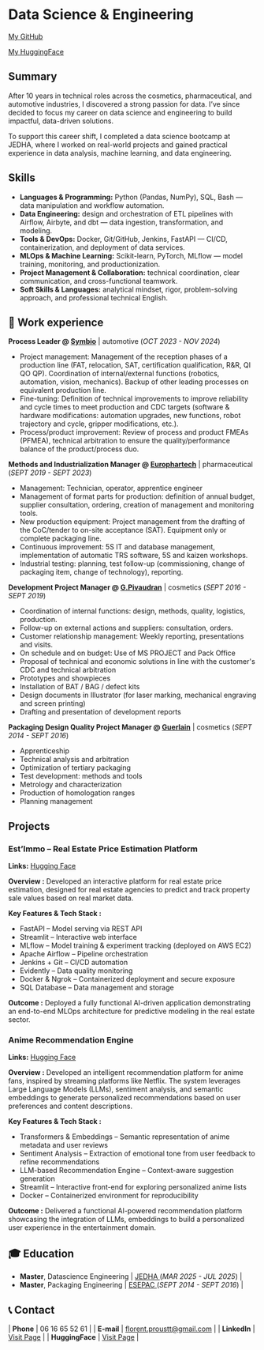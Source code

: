 # Data Science & Engineering
[My GitHub](https://github.com/LyXoR51)

[My HuggingFace](https://huggingface.co/lyx51/spaces)

## Summary
After 10 years in technical roles across the cosmetics, pharmaceutical, and automotive industries, I discovered a strong passion for data. I’ve since decided to focus my career on data science and engineering to build impactful, data-driven solutions.

To support this career shift, I completed a data science bootcamp at JEDHA, where I worked on real-world projects and gained practical experience in data analysis, machine learning, and data engineering.

## Skills
- **Languages & Programming:** Python (Pandas, NumPy), SQL, Bash — data manipulation and workflow automation.
- **Data Engineering:** design and orchestration of ETL pipelines with Airflow, Airbyte, and dbt — data ingestion, transformation, and modeling.
- **Tools & DevOps:** Docker, Git/GitHub, Jenkins, FastAPI — CI/CD, containerization, and deployment of data services.
- **MLOps & Machine Learning:** Scikit-learn, PyTorch, MLflow — model training, monitoring, and productionization.
- **Project Management & Collaboration:** technical coordination, clear communication, and cross-functional teamwork.
- **Soft Skills & Languages:** analytical mindset, rigor, problem-solving approach, and professional technical English.

## 💼 Work experience 

**Process Leader @ <a href="https://www.symbio.one/en" target="_blank">Symbio</a>** | 
automotive (_OCT 2023 - NOV 2024_)
- Project management: Management of the reception phases of a production line (FAT, relocation, SAT, certification qualification, R&R, QI QO QP). Coordination of internal/external functions (robotics, automation, vision, mechanics). Backup of other leading processes on equivalent production line.
- Fine-tuning: Definition of technical improvements to improve reliability and cycle times to meet production and CDC targets (software & hardware modifications: automation upgrades, new functions, robot trajectory and cycle, gripper modifications, etc.).
- Process/product improvement: Review of process and product FMEAs (PFMEA), technical arbitration to ensure the quality/performance balance of the product/process duo. 

**Methods and Industrialization Manager @ <a href="https://www.domespharma.com/domes-pharma-manufacturing/" target="_blank">Europhartech</a>** |
pharmaceutical (_SEPT 2019 - SEPT 2023_)
- Management: Technician, operator, apprentice engineer
- Management of format parts for production: definition of annual budget, supplier consultation, ordering, creation of management and monitoring tools.
- New production equipment: Project management from the drafting of the CoC/tender to on-site acceptance (SAT). Equipment only or complete packaging line.
- Continuous improvement: 5S IT and database management, implementation of automatic TRS software, 5S and kaizen workshops.
- Industrial testing: planning, test follow-up (commissioning, change of packaging item, change of technology), reporting.

**Development Project Manager @ <a href="https://www.pivaudran.com/" target="_blank">G.Pivaudran</a>** | cosmetics (_SEPT 2016 - SEPT 2019_)
- Coordination of internal functions: design, methods, quality, logistics, production.
- Follow-up on external actions and suppliers: consultation, orders.
- Customer relationship management: Weekly reporting, presentations and visits.
- On schedule and on budget: Use of MS PROJECT and Pack Office
- Proposal of technical and economic solutions in line with the customer's CDC and technical arbitration
- Prototypes and showpieces
- Installation of BAT / BAG / defect kits
- Design documents in Illustrator (for laser marking, mechanical engraving and screen printing)
- Drafting and presentation of development reports

**Packaging Design Quality Project Manager @ <a href="https://www.guerlain.com" target="_blank">Guerlain</a>** | cosmetics (_SEPT 2014 - SEPT 2016_)
- Apprenticeship
- Technical analysis and arbitration
- Optimization of tertiary packaging
- Test development: methods and tools
- Metrology and characterization
- Production of homologation ranges
- Planning management

  
## Projects
### Est’Immo – Real Estate Price Estimation Platform

**Links:** 
<a href="https://lyx51-est-immo.hf.space/" target="_blank"> Hugging Face </a>

**Overview :**
Developed an interactive platform for real estate price estimation, designed for real estate agencies to predict and track property sale values based on real market data.

**Key Features & Tech Stack :**
  - FastAPI – Model serving via REST API
  - Streamlit – Interactive web interface
  - MLflow – Model training & experiment tracking (deployed on AWS EC2)
  - Apache Airflow – Pipeline orchestration
  - Jenkins + Git – CI/CD automation
  - Evidently – Data quality monitoring
  - Docker & Ngrok – Containerized deployment and secure exposure
  - SQL Database – Data management and storage

**Outcome :**
Deployed a fully functional AI-driven application demonstrating an end-to-end MLOps architecture for predictive modeling in the real estate sector.

### Anime Recommendation Engine

**Links:** 
<a href="https://lyx51-anime-recommandation-streamlit.hf.space/" target="_blank"> Hugging Face </a>

**Overview :**
Developed an intelligent recommendation platform for anime fans, inspired by streaming platforms like Netflix.
The system leverages Large Language Models (LLMs), sentiment analysis, and semantic embeddings to generate personalized recommendations based on user preferences and content descriptions.

**Key Features & Tech Stack :**
- Transformers & Embeddings – Semantic representation of anime metadata and user reviews
- Sentiment Analysis – Extraction of emotional tone from user feedback to refine recommendations
- LLM-based Recommendation Engine – Context-aware suggestion generation
- Streamlit – Interactive front-end for exploring personalized anime lists
- Docker – Containerized environment for reproducibility

**Outcome :**
Delivered a functional AI-powered recommendation platform showcasing the integration of LLMs, embeddings to build a personalized user experience in the entertainment domain.


## 🎓 Education

- **Master**, Datascience Engineering | <a href="https://www.jedha.co/" target="_blank"> JEDHA </a> (_MAR 2025 - JUL 2025_) |	  		
- **Master**, Packaging Engineering | <a href="https://www.esepac.com/" target="_blank"> ESEPAC </a> (_SEPT 2014 - SEPT 2016_) |      		 	


## 📞 Contact
 
| **Phone**   | <a> 06 16 65 52 61 </a> |
| **E-mail**   | <a href="mailto:florent.proustt@gmail.com">florent.proustt@gmail.com</a> | 
| **LinkedIn**   | <a href="https://www.linkedin.com/in/florent-proust-49334a90/" target="_blank">Visit Page</a> |
| **HuggingFace**   | <a href="https://huggingface.co/lyx51/spaces/" target="_blank">Visit Page</a> |
